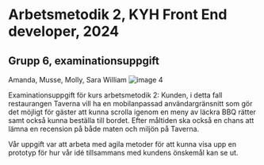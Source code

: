 # Arbetsmetodik 2, KYH Front End developer, 2024
## Grupp 6, examinationsuppgift 
Amanda, Musse, Molly, Sara William
![image 4](https://github.com/user-attachments/assets/bc6efa82-af1c-40e8-884d-4ec4c8c4b418)

Examinationsuppgift för kurs arbetsmetodik 2: 
Kunden, i detta fall restaurangen Taverna vill ha en mobilanpassad användargränsnitt som gör det möjligt för gäster att kunna scrolla igenom en meny av läckra BBQ rätter samt också kunna beställa till bordet. Efter måltiden ska också en chans att lämna en recension på både maten och miljön på Taverna. 

Vår uppgift var att arbeta med agila metoder för att kunna visa upp en prototyp för hur vår idé tillsammans med kundens önskemål kan se ut. 
